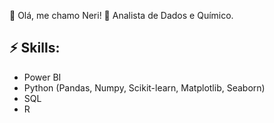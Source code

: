 👋 Olá, me chamo Neri! 🔬 Analista de Dados e Químico.

## ⚡ Skills:
- Power BI
- Python (Pandas, Numpy, Scikit-learn, Matplotlib, Seaborn)
- SQL
- R
